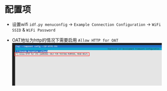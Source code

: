 

# 配置项

* 设置wifi `idf.py menuconfig` -> `Example Connection Configuration` -> `WiFi SSID` & `WiFi Password`

* OAT地址为http的情况下需要启用 `Allow HTTP for OAT`
![](1.png)